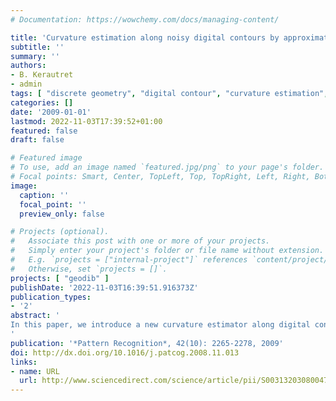```yaml
---
# Documentation: https://wowchemy.com/docs/managing-content/

title: 'Curvature estimation along noisy digital contours by approximate global optimization '
subtitle: ''
summary: ''
authors:
- B. Kerautret
- admin
tags: [ "discrete geometry", "digital contour", "curvature estimation", "feature detection", "robustness to noise" , "stability", "2D" ]
categories: []
date: '2009-01-01'
lastmod: 2022-11-03T17:39:52+01:00
featured: false
draft: false

# Featured image
# To use, add an image named `featured.jpg/png` to your page's folder.
# Focal points: Smart, Center, TopLeft, Top, TopRight, Left, Right, BottomLeft, Bottom, BottomRight.
image:
  caption: ''
  focal_point: ''
  preview_only: false

# Projects (optional).
#   Associate this post with one or more of your projects.
#   Simply enter your project's folder or file name without extension.
#   E.g. `projects = ["internal-project"]` references `content/project/deep-learning/index.md`.
#   Otherwise, set `projects = []`.
projects: [ "geodib" ]
publishDate: '2022-11-03T16:39:51.916373Z'
publication_types:
- '2'
abstract: '
In this paper, we introduce a new curvature estimator along digital contours, which we called global min-curvature (GMC) estimator. As opposed to previous curvature estimators, it considers all the possible shapes that are digitized as this contour, and selects the most probable one with a global optimization approach. The GMC estimator exploits the geometric properties of digital contours by using local bounds on tangent directions defined by the maximal digital straight segments. The estimator is then adapted to noisy contours by replacing maximal segments with maximal blurred digital straight segments. Experiments on perfect and damaged digital contours are performed and in both cases, comparisons with other existing methods are presented.
'
publication: '*Pattern Recognition*, 42(10): 2265-2278, 2009'
doi: http://dx.doi.org/10.1016/j.patcog.2008.11.013
links:
- name: URL
  url: http://www.sciencedirect.com/science/article/pii/S0031320308004755
---
```

